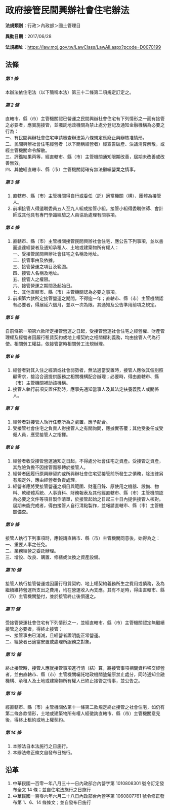 # 政府接管民間興辦社會住宅辦法


**法規類別**：行政＞內政部＞國土管理目

**異動日期**：2017/06/28  

**法規網址**：https://law.moj.gov.tw/LawClass/LawAll.aspx?pcode=D0070199



## 法條
##### 第 1 條
本辦法依住宅法（以下簡稱本法）第三十二條第二項規定訂定之。

##### 第 2 條
直轄市、縣（市）主管機關認已營運之民間興辦社會住宅有下列情形之一而有接管之必要者，應實施接管，並囑託地政機關為禁止處分登記及通知金融機構為必要之行為：  
一、有民間興辦社會住宅申請審查辦法第八條規定應廢止興辦核准情形。  
二、民間興辦社會住宅經營者（以下簡稱經營者）經宣告破產、決議清算解散，或經主管機關命令解散。  
三、評鑑結果丙等，經直轄市、縣（市）主管機關通知限期改善，屆期未改善或改善無效。  
四、其他經直轄市、縣（市）主管機關認確有無法繼續營業之情事。

##### 第 3 條
1. 直轄市、縣（市）主管機關得自行或委任（託）適當機關（構）、團體為接管人。
1. 前項接管人得遴聘委員五人至九人組成接管小組。接管小組得委聘律師、會計師或其他具有專門學識經驗之人員協助處理有關事項。

##### 第 4 條
1. 直轄市、縣（市）主管機關接管民間興辦社會住宅，應公告下列事項，並以書面送達經營者及通知承租人、土地或建築物所有權人：  
一、受接管民間興辦社會住宅之名稱及地址。  
二、接管事由及依據。  
三、接管營運之項目及範圍。  
四、接管人名稱及地址。  
五、接管人之權限。  
六、接管營運之期間及起始日。  
七、其他直轄市、縣（市）主管機關認為必要之事項。
1. 前項第六款所定接管營運之期間，不得逾一年；直轄市、縣（市）主管機關認有必要者，得展延六個月，並以一次為限。其通知及公告準用前項之規定。

##### 第 5 條
自前條第一項第六款所定接管營運之日起，受接管營運社會住宅之經營權、財產管理權及經營者因履行租賃契約或地上權契約之相關權利義務，均由接管人代為行使。相關勞工權益，依接管當時相關勞工法規辦理。

##### 第 6 條
1. 經營者對其入住之經濟或社會弱勢者，無法適當安置時，接管人應依其個別照顧需求，接洽合適提供服務之相關機構配合辦理；必要時，得由直轄市、縣（市）主管機關補助該機構。
1. 接管人執行前項安置任務時，應事先通知當事人及其法定扶養義務人或關係人。

##### 第 7 條
1. 經營者對接管人執行任務所為之處置，應予配合。
1. 受接管社會住宅之負責人對接管人之有關詢問，應據實答覆；其他受委任或受僱人員，應受接管人之指揮。

##### 第 8 條
1. 經營者收受接管營運通知之日起，不得處分社會住宅之資產。受接管之資產，其危險負擔不因接管而移轉於接管人。
1. 經營者因履行原興辦契約或所興辦社會住宅受接管前所發生之債務，除法律另有規定外，應由經營者負責處理。
1. 經營者應將受接管營運之項目與範圍、財產目錄、原使用之機器、設備、物料、軟硬體系統、人事資料、財務報表及其他經直轄市、縣（市）主管機關認為必要之文件等項目製作清單，於接管起始之日起三十日內提供接管人核對。屆期未能完成者，得由接管人自行清點製作，並報請直轄市、縣（市）主管機關備查。

##### 第 9 條
接管人執行下列事項時，應報請直轄市、縣（市）主管機關同意後，始得為之：  
一、重要人事之任免。  
二、業務經營之委託辦理。  
三、增設、改良、購置、修繕或汰換之資產設備。

##### 第 10 條
接管人執行接管營運或因履行租賃契約、地上權契約義務所生之費用或債務，及為繼續維持營運所支出之費用，均在營運收入內支應。其有不足時，得由直轄市、縣（市）主管機關墊付，並於接管終止後償還之。

##### 第 11 條
受接管營運社會住宅有下列情形之一，並經直轄市、縣（市）主管機關認定無繼續接管之必要者，得終止接管：  
一、接管事由已消滅，且經營者證明能正常營運。  
二、經營者已適當安置或處理所服務之對象。

##### 第 12 條
終止接管時，接管人應就接管事項進行清（結）算，將接管事項相關資料移交經營者，並由直轄市、縣（市）主管機關囑託地政機關塗銷原禁止處分，同時通知金融機構、承租人及土地或建築物所有權人已終止接管之情事，並公告之。

##### 第 13 條
經直轄市、縣（市）主管機關依第十一條第二款規定終止接管之社會住宅，如仍有第二條各款情形，土地或建築物所有權人經徵詢直轄市、縣（市）主管機關意見後，得終止租約或地上權契約。

##### 第 14 條
1. 本辦法自本法施行之日施行。
1. 本辦法修正條文自發布日施行。

## 沿革
1. 中華民國一百零一年八月三十一日內政部台內營字第 1010808301 號令訂定發布全文 14 條；並自住宅法施行之日施行
1. 中華民國一百零六年六月二十八日內政部台內營字第 1060807761 號令修正發布第 1、6、14 條條文；並自發布日施行
